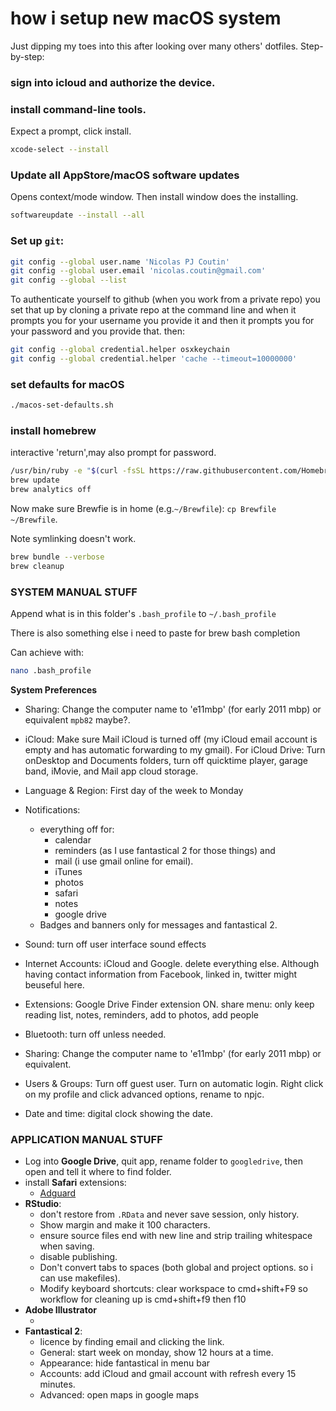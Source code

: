 # how i setup new macOS system

Just dipping my toes into this after looking over many others' dotfiles. Step-by-step:

### sign into icloud and authorize the device.

### install command-line tools. 

Expect a prompt, click install.

```sh
xcode-select --install
```

### Update all AppStore/macOS software updates

Opens context/mode window. Then install window does the installing.

```sh
softwareupdate --install --all
```

### Set up `git`:

```sh
git config --global user.name 'Nicolas PJ Coutin'
git config --global user.email 'nicolas.coutin@gmail.com'
git config --global --list
```
To authenticate yourself to github (when you work from a private repo) you set that up by cloning a private repo at the command line and when it prompts you for your username you provide it and then it prompts you for your password and you provide that. then: 

```sh
git config --global credential.helper osxkeychain
git config --global credential.helper 'cache --timeout=10000000'
```

### set defaults for macOS

```sh
./macos-set-defaults.sh
```

### install homebrew
interactive 'return',may also prompt for password.
```sh
/usr/bin/ruby -e "$(curl -fsSL https://raw.githubusercontent.com/Homebrew/install/master/install)"
brew update
brew analytics off
```

Now make sure Brewfie is in home (e.g.`~/Brewfile`): `cp Brewfile ~/Brewfile`.

Note symlinking doesn't work.
```sh
brew bundle --verbose
brew cleanup
```

### SYSTEM MANUAL STUFF

Append what is in this folder's `.bash_profile` to `~/.bash_profile`

There is also something else i need to paste for brew bash completion

Can achieve with:
```sh
nano .bash_profile
```



**System Preferences**

* Sharing: Change the computer name to 'e11mbp' (for early 2011 mbp) or equivalent `mpb82` maybe?.
* iCloud: Make sure Mail iCloud is turned off (my iCloud email account is empty and has automatic forwarding to my gmail). For iCloud Drive: Turn onDesktop and Documents folders, turn off quicktime player, garage band, iMovie, and Mail app cloud storage.
* Language & Region: First day of the week to Monday
* Notifications:
	* everything off for:
		* calendar
		* reminders (as I use fantastical 2 for those things) and 
		* mail (i use gmail online for email).
		* iTunes
		* photos
		* safari
		* notes
		* google drive
	* Badges and banners only for messages and fantastical 2.
* Sound: turn off user interface sound effects
* Internet Accounts: iCloud and Google. delete everything else. Although having contact information from Facebook, linked in, twitter might beuseful here.
* Extensions: Google Drive Finder extension ON. share menu: only keep reading list, notes, reminders, add to photos, add people
* Bluetooth: turn off unless needed.

* Sharing: Change the computer name to 'e11mbp' (for early 2011 mbp) or equivalent.
* Users & Groups: Turn off guest user. Turn on automatic login. Right click on my profile and click advanced options, rename to npjc.
* Date and time: digital clock showing the date.


### APPLICATION MANUAL STUFF

* Log into __Google Drive__, quit app, rename folder to `googledrive`, then open and tell it where to find folder.
* install __Safari__ extensions: 
	* [Adguard](https://safari-extensions.apple.com/?id=com.adguard.safari-N33TQXN8C7)
* __RStudio__:
	* don't restore from `.RData` and never save session, only history.
	* Show margin and make it 100 characters. 
	* ensure source files end with new line and strip trailing whitespace when saving. 
	* disable publishing. 
	* Don't convert tabs to spaces (both global and project options. so i can use makefiles). 
	* Modify keyboard shortcuts: clear workspace to cmd+shift+F9 so workflow for cleaning up is cmd+shift+f9 then f10
* __Adobe Illustrator__
	* <TODO>
* __Fantastical 2__:
	* licence by finding email and clicking the link.
	* General: start week on monday, show 12 hours at a time.
	* Appearance: hide fantastical in menu bar
	* Accounts: add iCloud and gmail account with refresh every 15 minutes.
	* Advanced: open maps in google maps
